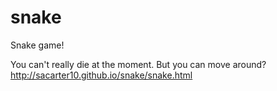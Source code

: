 # snake
Snake game! 

You can't really die at the moment. But you can move around? http://sacarter10.github.io/snake/snake.html
